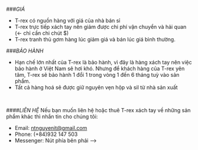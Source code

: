 ###_GIÁ_
- T-rex có nguồn hàng với giá của nhà bán sỉ
- T-rex trực tiếp xách tay nên giảm được chi phí vận chuyển và hải quan (<- chỉ cần chi chút $)
- T-rex tranh thủ gơm hàng lúc giảm giá và bán lúc giá bình thường.


###_BẢO HÀNH_
- Hạn chế lớn nhất của T-rex là bảo hành, vì đây là hàng xách tay nên việc bảo hành ở Việt Nam sẽ hơi khó.
Nhưng để khách hàng của T-rex yên tâm, T-rex sẽ bảo hành 1 đổi 1 trong vòng 1 đến 6 tháng tuỳ vào sản phẩm.
- Tất cả hàng hoá sẽ được giữ nguyên vẹn hộp và sil từ nhà sản xuất
<br>

####_LIÊN HỆ_
Nếu bạn muốn liên hệ hoặc thuê T-rex xách tay về những sản phẩm khác thì nhắn tin cho chúng tôi:
* Email: [ntnguyenit@gmail.com](mailto:ntnguyenit@gmail.com)
* Phone: (+84)932 147 503
* Messenger: Nút phía bên phải -->

